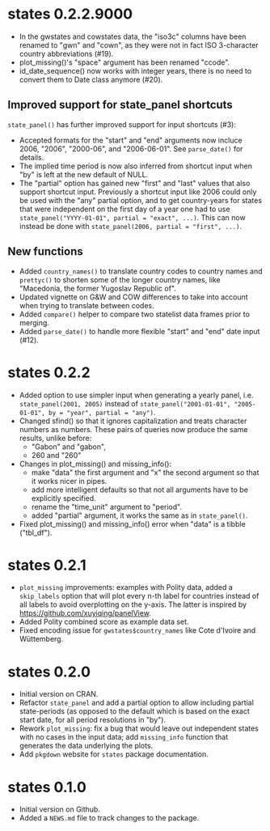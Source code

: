 # states 0.2.2.9000

- In the gwstates and cowstates data, the "iso3c" columns have been renamed to "gwn" and "cown", as they were not in fact ISO 3-character country abbreviations (#19).
- plot_missing()'s "space" argument has been renamed "ccode". 
- id_date_sequence() now works with integer years, there is no need to convert them to Date class anymore (#20).

## Improved support for state_panel shortcuts

`state_panel()` has further improved support for input shortcuts (#3):

- Accepted formats for the "start" and "end" arguments now incluce 2006, "2006", "2000-06", and "2006-06-01". See `parse_date()` for details. 
- The implied time period is now also inferred from shortcut input when "by" is left at the new default of NULL. 
- The "partial" option has gained new "first" and "last" values that also support shortcut input. Previously a shortcut input like 2006 could only be used with the "any" partial option, and to get country-years for states that were independent on the first day of a year one had to use `state_panel("YYYY-01-01", partial = "exact", ...)`. This can now instead be done with `state_panel(2006, partial = "first", ...)`. 

## New functions

- Added `country_names()` to translate country codes to country names and `prettyc()` to shorten some of the longer country names, like "Macedonia, the former Yugoslav Republic of".
- Updated vignette on G&W and COW differences to take into account when trying to translate between codes.
- Added `compare()` helper to compare two statelist data frames prior to merging. 
- Added `parse_date()` to handle more flexible "start" and "end" date input (#12). 

# states 0.2.2

- Added option to use simpler input when generating a yearly panel, i.e. `state_panel(2001, 2005)` instead of `state_panel("2001-01-01", "2005-01-01", by = "year", partial = "any")`. 
- Changed sfind() so that it ignores capitalization and treats character numbers as numbers. These pairs of queries now produce the same results, unlike before:
  - "Gabon" and "gabon",
  - 260 and "260"
- Changes in plot_missing() and missing_info(): 
  - make "data" the first argument and "x" the second argument so that it works nicer in pipes. 
  - add more intelligent defaults so that not all arguments have to be explicitly specified.
  - rename the "time_unit" argument to "period".
  - added "partial" argument, it works the same as in `state_panel()`. 
- Fixed plot_missing() and missing_info() error when "data" is a tibble ("tbl_df"). 


# states 0.2.1

- `plot_missing` improvements: examples with Polity data, added a `skip_labels` option that will plot every n-th label for countries instead of all labels to avoid overplotting on the y-axis. The latter is inspired by https://github.com/xuyiqing/panelView.
- Added Polity combined score as example data set.
- Fixed encoding issue for `gwstates$country_names` like Cote d'Ivoire and Wüttemberg.

# states 0.2.0

- Initial version on CRAN.
- Refactor `state_panel` and add a partial option to allow including partial state-periods (as opposed to the default which is based on the exact start date, for all period resolutions in "by"). 
- Rework `plot_missing`: fix a bug that would leave out independent states with no cases in the input data; add `missing_info` function that generates the data underlying the plots.
- Add `pkgdown` website for `states` package documentation.

# states 0.1.0

- Initial version on Github. 
- Added a `NEWS.md` file to track changes to the package.



